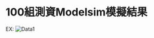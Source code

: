 # **100組測資Modelsim模擬結果**
EX:
![Data1](https://github.com/TingKaiHsu0525/1DCT/assets/145333999/b14facdc-e075-4c37-8647-027d08f900fc)
